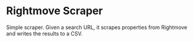 # Rightmove Scraper

Simple scraper. Given a search URL, it scrapes properties from Rightmove and writes the results to a CSV.

